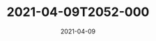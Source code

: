 ---
date: 2021-04-09
title: 2021-04-09T2052-000
hero: 2021/2021-04-09T2052-000.jpeg

# briefly describe the image…
alt: ''

# insert the closed caption text after the three-dash break…
# (include line-breaks, punctuation, and capitalization)
---